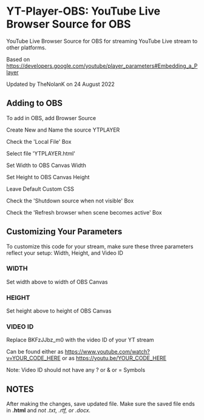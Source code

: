 # **YT-Player-OBS: YouTube Live Browser Source for OBS**

YouTube Live Browser Source for OBS for streaming YouTube Live stream to other platforms.

Based on https://developers.google.com/youtube/player_parameters#Embedding_a_Player

Updated by TheNolanK on 24 August 2022

## **Adding to OBS**
To add in OBS, add Browser Source

Create New and Name the source YTPLAYER

Check the 'Local File' Box

Select file 'YTPLAYER.html'

Set Width to OBS Canvas Width

Set Height to OBS Canvas Height

Leave Default Custom CSS

Check the 'Shutdown source when not visible' Box

Check the 'Refresh browser when scene becomes active' Box

## **Customizing Your Parameters**

To customize this code for your stream, make sure these three parameters reflect your setup: Width, Height, and Video ID

### **WIDTH**
Set width above to width of OBS Canvas

### **HEIGHT**
Set height above to height of OBS Canvas


### **VIDEO ID**
Replace BKFzJJbz_m0 with the video ID of your YT stream

Can be found either as https://www.youtube.com/watch?v=YOUR_CODE_HERE or as https://youtu.be/YOUR_CODE_HERE

Note: Video ID should not have any ? or & or = Symbols

## **NOTES**

After making the changes, save updated file. Make sure the saved file ends in **.html**  and *not .txt, .rtf, or .docx.*
